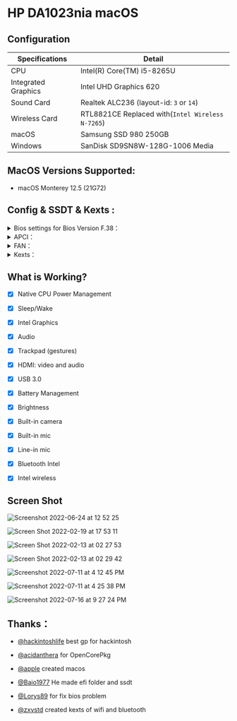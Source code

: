 

# HP DA1023nia macOS


## Configuration

| Specifications      | Detail                       |
| ------------------- | ---------------------------- |
| CPU                 | Intel(R) Core(TM) i5-8265U   |
| Integrated Graphics | Intel UHD Graphics 620       |
| Sound Card          | Realtek ALC236 (layout-id: `3` or `14`) |
| Wireless Card       | RTL8821CE Replaced with(`Intel Wireless N-7265`)      |
| macOS       | Samsung SSD 980 250GB      |
| Windows       | SanDisk SD9SN8W-128G-1006 Media     |






## MacOS Versions Supported:

- macOS Monterey 12.5 (21G72)

## Config & SSDT & Kexts :

<details>  
<summary> Bios settings for Bios Version F.38：</summary> 

- `Intel SGX`
0x3E 0x0. CpuSetup:
	
![CpuSetup](https://user-images.githubusercontent.com/35195176/183240746-884dad66-5633-42be-aeaa-f1b9c74e318f.png)



- `cfg lock and DVMT: DO AT YOUR OWN RISK!!! It may brick your laptop`
0x107 0x2 SaSetup and 0x108 0x3 SaSetup:
![DVMT](https://user-images.githubusercontent.com/35195176/183240759-6506689a-c7f4-470d-9895-5d8876afbfe1.png)


- `Raid to AHCI` PchSetup  0x44 to 0x00:
	
![PchSetup](https://user-images.githubusercontent.com/35195176/183240796-21ccfdfe-f318-435c-8a1b-3fae4363fdf5.png)

 
</details> 


<details>  
<summary> APCI：</summary> 

- `SSDT-HP_da1023nia`
 
</details> 

<details>  
<summary> FAN：</summary> 

### HP DA1023nia (`generic`)

- `ec-device` = `generic`
- `fan-count` = `1`
- `fan0-addr` = `0x11`
- `fan0-size` = `0x00`
- `fan0-div` = `0x02`
- `fan0-mul` = `0xC8`
- `fan0-big` = `0x01` 
 <summary>Spoiler: EC RAM details</summary>
	
	 ```ASL
	OperationRegion (ECMM, SystemMemory, 0xFC7E0800, 0x1000)
            Field (ECMM, AnyAcc, Lock, Preserve)
            {
                REC1,   8, 
                REC2,   8, 
                WEC1,   8, 
                WEC2,   8, 
                WMIM,   8, 
                Offset (0x06), 
                STMS,   2, 
                MBMS,   2, 
                ACLS,   1, 
                MBSS,   1, 
                CSHE,   1, 
                ACSP,   1, 
                PSAC,   1, 
                PSBC,   1, 
                PSED,   1, 
                Offset (0x08), 
                PSPD,   8, 
                BCPD,   8, 
                BSTH,   8, 
                PRDT,   8, 
                UCPT,   8, 
                HHKP,   8, 
                SADP,   8, 
                FANE,   1, 
                CPUO,   1, 
                M4GO,   1, 
                FNSW,   1, 
                SBTC,   1, 
                AMDK,   1, 
                    ,   1, 
                EHP1,   1, 
                SAD2,   8, 
                FRPM,   8, /* 0x11, FAN0 RPM Address */
                
            }
 </details>
</details>  
<details> 
<summary> Kexts：</summary>
 
- `Lilu.kext`
- `VirtualSMC.kext`
- `WhateverGreen.kext`
- `AppleALC.kext`
- `CPUFriend.kext`
- `CPUFriendDataProvider.kext`
- `NVMeFix.kext`
- `HibernationFixup.kext`
- `RestrictEvents.kext`
- `VoodooPS2Controller.kext`
- `BrightnessKeys.kext`
- `VoodooRMI.kext`
- `VoodooSMBus.kext`
- `AirportItlwm.kext`
- `BlueToolFixup.kext`
- `IntelBluetoothFirmware.kext` 
- `HoRNDIS.kext`
- `RealtekRTL8111.kext`
- `USBInjectAll.kext`(`USBPorts.kext`usb mapping) 
 
</details> 

## What is Working?

- [x] Native CPU Power Management
- [x] Sleep/Wake
- [x] Intel Graphics
- [x] Audio
- [x] Trackpad (gestures)
- [x] HDMI: video and audio
- [x] USB 3.0
- [x] Battery Management 
- [x] Brightness
- [x] Built-in camera
- [x] Built-in mic
- [x] Line-in mic
- [x] Bluetooth Intel
- [x] Intel wireless

 

## Screen Shot
![Screenshot 2022-06-24 at 12 52 25](https://user-images.githubusercontent.com/35195176/175495153-bfc369cb-582a-4791-aabd-6c8111af25e9.png)

![Screen Shot 2022-02-19 at 17 53 11](https://user-images.githubusercontent.com/35195176/154846950-0b1d1040-4f00-4fba-9995-d1a110a42d50.png)

![Screen Shot 2022-02-13 at 02 27 53](https://user-images.githubusercontent.com/35195176/153767408-b089c545-bcaa-4e02-b680-5eece949a795.png)

![Screen Shot 2022-02-13 at 02 29 42](https://user-images.githubusercontent.com/35195176/153767429-e6d24500-6208-49fb-86d8-b13702954898.png)

![Screenshot 2022-07-11 at 4 12 45 PM](https://user-images.githubusercontent.com/35195176/178256764-51ce4184-5edd-4552-9f2d-05ac6264dcd4.png)

![Screenshot 2022-07-11 at 4 25 38 PM](https://user-images.githubusercontent.com/35195176/178258859-f7a0ab42-d6b9-40a5-88b4-8989925c1423.png)

![Screenshot 2022-07-16 at 9 27 24 PM](https://user-images.githubusercontent.com/35195176/179365142-5af6add1-ac41-4eb6-8204-f090a0df655e.png)



## Thanks：


- [@hackintoshlife](https://github.com/Hackintoshlifeit) best gp for hackintosh


- [@acidanthera](https://github.com/acidanthera/OpenCorePkg) for OpenCorePkg 


- [@apple](https://www.apple.com/) created macos 


- [@Baio1977](https://github.com/Baio1977) He made efi folder and ssdt


- [@Lorys89](https://github.com/Lorys89) for fix bios problem

 
- [@zxystd](https://github.com/OpenIntelWireless/itlwm) created kexts of wifi and bluetooth  
